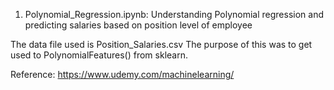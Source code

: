 1. Polynomial_Regression.ipynb:
Understanding Polynomial regression and predicting salaries based on position level of employee

The data file used is Position_Salaries.csv
The purpose of this was to get used to PolynomialFeatures() from sklearn.

Reference: https://www.udemy.com/machinelearning/
